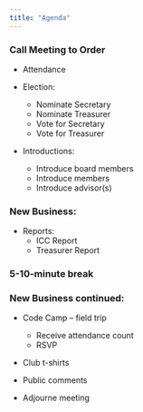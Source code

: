 ```yaml
---
title: "Agenda" 
---
```


### Call Meeting to Order

* Attendance

* Election: 
  - Nominate Secretary 
  - Nominate Treasurer
  - Vote for Secretary
  - Vote for Treasurer

* Introductions:
  - Introduce board members
  - Introduce members
  - Introduce advisor(s)

### New Business: 

* Reports:
	- ICC Report
  - Treasurer Report
	

### 5-10-minute break

### New Business continued:

* Code Camp – field trip
  - Receive attendance count
  - RSVP
  
* Club t-shirts 

* Public comments

* Adjourne meeting
